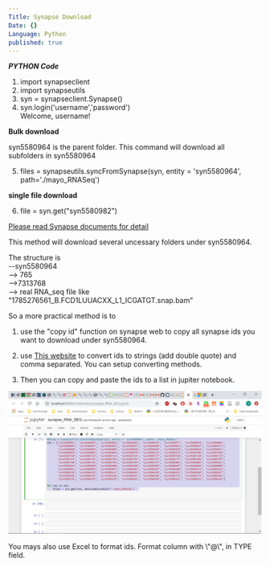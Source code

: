 ```yaml
---
Title: Synapse Download
Date: {}
Language: Python
published: true
---
```


***PYTHON Code***

1. import synapseclient  
2. import synapseutils  
3. syn = synapseclient.Synapse()  
4. syn.login('username','password')  
Welcome, username!

**Bulk download**

syn5580964 is the parent folder. This command will download all
subfolders in syn5580964

5. files = synapseutils.syncFromSynapse(syn, entity = 'syn5580964',
path='./mayo_RNASeq')

**single file download**

6. file = syn.get("syn5580982")

[Please read Synapse documents for
detail](https://docs.synapse.org/articles/downloading\_data.html)

This method will download several uncessary folders under syn5580964.

The structure is  
--syn5580964  
   --> 765  
       -->7313768  
          --> real RNA\_seq file like "1785276561_B.FCD1LUUACXX_L1_ICGATGT.snap.bam"

So a more practical method is to

1. use the "copy id" function on synapse web to copy all synapse ids
you want to download under syn5580964.

2. use [This website](https://delim.co/#) to convert ids to strings (add double quote)
and comma separated. You can setup converting methods.

3. Then you can copy and paste the ids to a list in jupiter notebook.

![jupyter notebook](/images/image3.png)

You mays also use Excel to format ids. Format column with \\\"@\\\"\,
in TYPE field.

